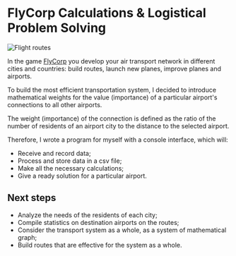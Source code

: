 # FlyCorp Calculations & Logistical Problem Solving

![Flight routes](http://sun9-33.userapi.com/impf/ldmGhAa4yTd3L6iGRD747l-3xRld0oOM_Ag-YQ/DTkM36eAXFo.jpg?size=1818x606&quality=95&crop=0,0,2400,800&sign=b281d443b4870a740b093cb1ee4d0672&type=cover_group)

In the game [FlyCorp](https://store.steampowered.com/app/1372530/Fly_Corp/) you develop your air transport network in different cities and countries: build routes, launch new planes, improve planes and airports.

To build the most efficient transportation system, I decided to introduce mathematical weights for the value (importance) of a particular airport's connections to all other airports. 

The weight (importance) of the connection is defined as the ratio of the number of residents of an airport city to the distance to the selected airport.

Therefore, I wrote a program for myself with a console interface, which will: 
- Receive and record data; 
- Process and store data in a csv file; 
- Make all the necessary calculations;
- Give a ready solution for a particular airport.

## Next steps
- Analyze the needs of the residents of each city;
- Compile statistics on destination airports on the routes;
- Consider the transport system as a whole, as a system of mathematical graph;
- Build routes that are effective for the system as a whole.
